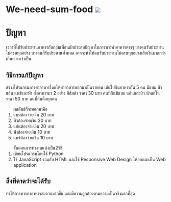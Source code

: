 # We-need-sum-food <img src="https://i.ibb.co/YZhGChk/cutlery-1.png">
<h1>ปัญหา</h1>
<p>เวลาที่ไปรับประทานอาหารกับกลุ่มเพื่อนมักประสบปัญหาในการหารค่าอาหารต่างๆ บางคนรับประทานไม่ครบทุกอย่าง บางคนก็รับประทานทั้งหมด 
อาจจะทำให้คนรับประทานไม่ครบทุกอย่างเสียเงินมากกว่าเกินความจำเป็น</p>
<h2>วิธีการแก้ปัญหา</h2>
<p>สร้างโปรแกรมหารค่าอาหารโดยให้ค่าอาหารออกมาเป็นรายคน เช่นไปกินอาหารกัน 5 คน มีแบม บิว แอ้น แพร์และฟ้า สั่งอาหารมา 2 อย่าง
 มีส้มตำ ราคา 30 บาท คนที่กินมีแบม แอ้นและบิว น้ำตกในราคา 50 บาท คนที่กินคือทุกคน</p>

<ol>ผลลัพธ์ก็จะออกมาคือ
<li>แบมต้องจ่ายเงิน 20 บาท</li>
<li>บิวต้องจ่ายเงิน 20 บาท</li>
<li>แอ้นต้องจ่ายเงิน 20 บาท</li>
<li>ฟ้าต้องจ่ายเงิน 10 บาท</li>
<li>แพร์ต้องจ่ายเงิน 10 บาท</li>
</ol> 
<ol>ขั้นตอนการทำงานแบ่งเป็น2วิธี
<li>เขียนโปรแกรมโดยใช้ Python</li>
<li>ใช้ JavaScript รวมกับ HTML และใช้ Responsive Web Design ให้ออกมาเป็น Web application</li>
</ol>

<h2>สิ่งที่คาดว่าจะได้รับ</h2>
<p>ทำให้การหารค่าอาหารสะดวกมากขึ้น และมีความถูกต้องตามความเป็นจริงมากที่สุด</p>

